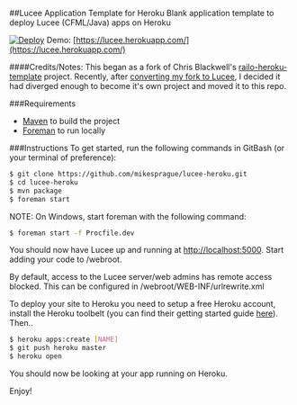 ##Lucee Application Template for Heroku
Blank application template to deploy Lucee (CFML/Java) apps on Heroku

[![Deploy](https://www.herokucdn.com/deploy/button.png)](https://heroku.com/deploy)
Demo: [https://lucee.herokuapp.com/](https://lucee.herokuapp.com/)

####Credits/Notes:
This began as a fork of Chris Blackwell's [railo-heroku-template](https://github.com/d1rtym0nk3y/railo-heroku-template) project. Recently, after [converting my fork to Lucee](https://github.com/mikesprague/lucee-heroku-template), I decided it had diverged enough to become it's own project and moved it to this repo. 

###Requirements
* [Maven](http://maven.apache.org/) to build the project
* [Foreman](https://github.com/ddollar/foreman) to run locally

###Instructions
To get started, run the following commands in GitBash (or your terminal of preference):

```bash
$ git clone https://github.com/mikesprague/lucee-heroku.git
$ cd lucee-heroku
$ mvn package
$ foreman start
```
NOTE: On Windows, start foreman with the following command: 
```bash
$ foreman start -f Procfile.dev
```

You should now have Lucee up and running at [http://localhost:5000](http://localhost:5000).
Start adding your code to /webroot.

By default, access to the Lucee server/web admins has remote access blocked. This can be 
configured in /webroot/WEB-INF/urlrewrite.xml

To deploy your site to Heroku you need to setup a free Heroku account, install the Heroku toolbelt (you can find their getting started guide [here](https://devcenter.heroku.com/articles/quickstart)). Then..

```bash
$ heroku apps:create [NAME]
$ git push heroku master
$ heroku open
```

You should now be looking at your app running on Heroku.

Enjoy!
